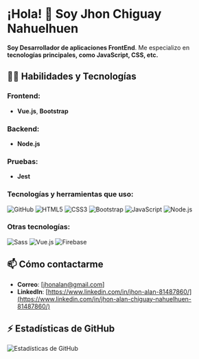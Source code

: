 # ¡Hola! 👋 Soy Jhon Chiguay Nahuelhuen

**Soy Desarrollador de aplicaciones FrontEnd**. Me especializo en **tecnologías principales, como JavaScript, CSS, etc.**


## 👨‍💻 Habilidades y Tecnologías

### Frontend:
- **Vue.js**, **Bootstrap**

### Backend:
- **Node.js**

### Pruebas:
- **Jest**

### Tecnologías y herramientas que uso:
![GitHub](https://img.shields.io/badge/-GitHub-181717?style=flat-square&logo=github&logoColor=white)
![HTML5](https://img.shields.io/badge/-HTML5-E34F26?style=flat-square&logo=html5&logoColor=white)
![CSS3](https://img.shields.io/badge/-CSS3-1572B6?style=flat-square&logo=css3)
![Bootstrap](https://img.shields.io/badge/-Bootstrap-563D7C?style=flat-square&logo=bootstrap)
![JavaScript](https://img.shields.io/badge/-JavaScript-F7DF1E?style=flat-square&logo=javascript&logoColor=black)
![Node.js](https://img.shields.io/badge/-Node.js-339933?style=flat-square&logo=node.js&logoColor=white)

### Otras tecnologías:

![Sass](https://img.shields.io/badge/-Sass-CC6699?style=flat-square&logo=sass&logoColor=white)
![Vue.js](https://img.shields.io/badge/-Vue.js-4FC08D?style=flat-square&logo=vue.js&logoColor=white)
![Firebase](https://img.shields.io/badge/-Firebase-FFCA28?style=flat-square&logo=firebase&logoColor=white)


## 📫 Cómo contactarme
- **Correo**: [jhonalan@gmail.com]
- **LinkedIn**: [https://www.linkedin.com/in/jhon-alan-81487860/](https://www.linkedin.com/in/jhon-alan-chiguay-nahuelhuen-81487860/)

## ⚡ Estadísticas de GitHub
![Estadísticas de GitHub](https://github-readme-stats.vercel.app/api?username=informaticojhon&show_icons=true&theme=tokyonight)
